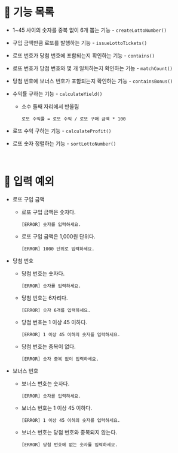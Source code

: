 # 🚀 기능 목록

- 1~45 사이의 숫자를 중복 없이 6개 뽑는 기능 - `createLottoNumber()`
- 구입 금액만큼 로또를 발행하는 기능 - `issueLottoTickets()`
- 로또 번호가 당첨 번호에 포함되는지 확인하는 기능 - `contains()`
- 로또 번호가 당첨 번호와 몇 개 일치하는지 확인하는 기능 - `matchCount()`
- 당첨 번호에 보너스 번호가 포함되는지 확인하는 기능 - `containsBonus()`
- 수익률 구하는 기능 - `calculateYield()`
  - 소수 둘째 자리에서 반올림
    ```
    로또 수익률 = 로또 수익 / 로또 구매 금액 * 100
    ```
- 로또 수익 구하는 기능 - `calculateProfit()`
- 로또 숫자 정렬하는 기능 - `sortLottoNumber()`

  <br />

# 🚨 입력 예외

- 로또 구입 금액

  - 로또 구입 금액은 숫자다.
    ```
    [ERROR] 숫자를 입력하세요.
    ```
  - 로또 구입 금액은 1,000원 단위다.
    ```
    [ERROR] 1000 단위로 입력하세요.
    ```

- 당첨 번호

  - 당첨 번호는 숫자다.
    ```
    [ERROR] 숫자를 입력하세요.
    ```
  - 당첨 번호는 6자리다.
    ```
    [ERROR] 숫자 6개를 입력하세요.
    ```
  - 당첨 번호는 1 이상 45 이하다.
    ```
    [ERROR] 1 이상 45 이하의 숫자를 입력하세요.
    ```
  - 당첨 번호는 중복이 없다.
    ```
    [ERROR] 숫자 중복 없이 입력하세요.
    ```

- 보너스 번호

  - 보너스 번호는 숫자다.
    ```
    [ERROR] 숫자를 입력하세요.
    ```
  - 보너스 번호는 1 이상 45 이하다.
    ```
    [ERROR] 1 이상 45 이하의 숫자를 입력하세요.
    ```
  - 보너스 번호는 당첨 번호와 중복되지 않는다.
    ```
    [ERROR] 당첨 번호에 없는 숫자를 입력하세요.
    ```
